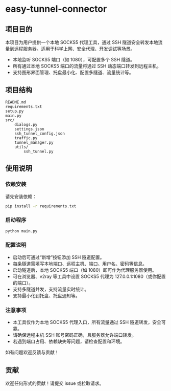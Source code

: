 # easy-tunnel-connector

## 项目目的

本项目为用户提供一个本地 SOCKS5 代理工具，通过 SSH 隧道安全转发本地流量到远程服务器。适用于科学上网、安全代理、开发调试等场景。

- 本地监听 SOCKS5 端口（如 1080），可配置多个 SSH 隧道。
- 所有通过本地 SOCKS5 端口的流量将通过 SSH 动态端口转发到远程主机。
- 支持图形界面管理、托盘最小化、配置多隧道、流量统计等。

## 项目结构

```
README.md
requirements.txt
setup.py
main.py
src/
    dialogs.py
    settings.json
    ssh_tunnel_config.json
    traffic.py
    tunnel_manager.py
    utils/
        ssh_tunnel.py
```

## 使用说明

### 依赖安装

请先安装依赖：

```sh
pip install -r requirements.txt
```

### 启动程序

```sh
python main.py
```

### 配置说明

- 启动后可通过“新增”按钮添加 SSH 隧道配置。
- 每条隧道需填写本地端口、远程主机、端口、用户名、密码等信息。
- 启动隧道后，本地 SOCKS5 端口（如 1080）即可作为代理服务器使用。
- 可在浏览器、v2ray 等工具中设置 SOCKS5 代理为 127.0.0.1:1080（或你配置的端口）。
- 支持多隧道并发，支持流量实时统计。
- 支持最小化到托盘、托盘通知等。

### 注意事项

- 本工具仅作为本地 SOCKS5 代理入口，所有流量通过 SSH 隧道转发，安全可靠。
- 请确保远程主机 SSH 账号密码正确，且服务器允许端口转发。
- 若遇到端口占用、依赖缺失等问题，请检查配置和环境。

如有问题欢迎反馈与贡献！

## 贡献

欢迎任何形式的贡献！请提交 issue 或拉取请求。
